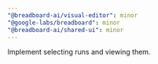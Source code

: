 ```yaml
---
"@breadboard-ai/visual-editor": minor
"@google-labs/breadboard": minor
"@breadboard-ai/shared-ui": minor
---
```


Implement selecting runs and viewing them.
